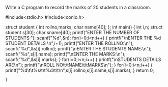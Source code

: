 Write a C program to record the marks of 20 students in a classroom.

#include<stdio.h>
#include<conio.h>

struct student
{
    int rollno,marks;
    char name[40];
};
int main()
{
    int i,n;
    struct student s[30];
    char sname[40];
    printf("ENTER THE NUMBER OF STUDENTS:");
    scanf("%d",&n);
    for(i=0;i<n;i++)
    {
        printf("\nENTER THE %d STUDENT DETAILS \n",i+1);
        printf("ENTER THE ROLLNO:\n");
        scanf("%d",&s[i].rollno);
        printf("\nENTER THE STUDENTS NAME:\n");
        scanf("%s",s[i].name);
        printf("\nENTER THE MARKS:\n");
        scanf("%d",&s[i].marks);
    }
    for(i=0;i<n;i++)
    {
        printf("\nSTUDENTS DETAILS ARE\n");
        printf("\nROLL NO\t\tNAME\t\tMARKS\n");
    }
    for(i=0;i<n;i++)
    {
        printf("%d\t\t%s\t\t%d\t\t\n",s[i].rollno,s[i].name,s[i].marks);
    }
       return 0;
       
    }
    

